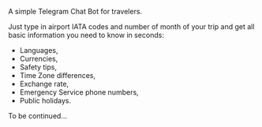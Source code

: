 A simple Telegram Chat Bot for travelers.

Just type in airport IATA codes and number of month of your trip and get all basic information you need to know in seconds: 
 - Languages,
 - Currencies,
 - Safety tips,
 - Time Zone differences,
 - Exchange rate,
 - Emergency Service phone numbers, 
 - Public holidays.

To be continued...
